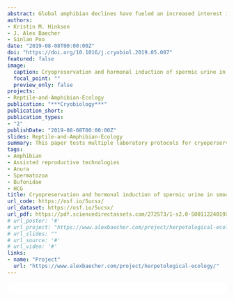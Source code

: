 ```yaml
---
abstract: Global amphibian declines have fueled an increased interest in amphibian assisted reproductive technologies. Within the genus Rhaebo, half of the species are experiencing decreasing population trends; however, insufficient information is available on many of these species’ reproductive biology. Using the smooth-sided toad, Rhaebo guttatus, we present effective methods for collecting and cryopreserving an example of Rhaebo sperm. Specifically, our findings show that administering 10 IU/g body weight of hCG (human chorionic gonadotropin) yields the most motile and concentrated sperm and that cryopreserving spermic urine in a solution of 5% DMFA (N,N-Dimethylformamide) and 10% trehalose returns sperm with a 33 ± 3% average post-thaw motility. These findings may represent an important step forward in developing techniques that can be safely applied to other, more vulnerable species within the Rhaebo genus.
authors:
- Kristin M. Hinkson
- J. Alex Baecher
- Sinlan Poo
date: "2019-08-08T00:00:00Z"
doi: "https://doi.org/10.1016/j.cryobiol.2019.05.007"
featured: false
image:
  caption: Cryopreservation and hormonal induction of spermic urine in smooth-sided toads
  focal_point: ""
  preview_only: false
projects:
- Reptile-and-Amphibian-Ecology
publication: "***Cryobiology***"
publication_short:
publication_types:
- "2"
publishDate: "2019-08-08T00:00:00Z"
slides: Reptile-and-Amphibian-Ecology
summary: This paper tests multiple laboratory protocols for cryoperserving the sperm of sensitive amphibians for assisted reproductive technologies to aid in conserving tropical amphibian taxa. 
tags:
- Amphibian
- Assisted reproductive technologies
- Anura
- Spermatozoa
- Bufonidae
- HCG
title: Cryopreservation and hormonal induction of spermic urine in smooth-sided toads
url_code: https://osf.io/5ucsx/
url_dataset: https://osf.io/5ucsx/
url_pdf: https://pdf.sciencedirectassets.com/272573/1-s2.0-S0011224019X0005X/1-s2.0-S0011224019300288/main.pdf?X-Amz-Security-Token=IQoJb3JpZ2luX2VjECQaCXVzLWVhc3QtMSJGMEQCIG0JpaJUc7hEFoCVLC3s3f5kP%2FWO0EBso0%2FEeviTy7pDAiBGQVZBbl3hIXdu8Y03GC6SZyFlnkRYn4WBWpLvPLAbEyr6AwgdEAQaDDA1OTAwMzU0Njg2NSIM%2BW7IVxZ%2BihG92PliKtcDwF9s4AfZqplVg18s4updD7ZZtUfLeQCbnzYc5QrN9Oknkr2mcmcmX%2FQK3uBPuBGaxB4tHKp9hR3bjgqXCeh3tKx%2BpNHuntAKd1rDG%2FKIpyGgDMNefNCZxoEg%2Fbz2XhZ5OtdcbK2jPlozBpkXHu9Y7IUlRnuRwtt6i45YJjJU1oN69OSRvCqOJfFc%2FaEb5%2FMVPPk9kQTefxy7sTU2hs2iPBNIlFA9qnLRs6kkbBJSl06PXwnp96HEKmdkBLlk47dpiJQOiWqfzBcxnkB21V23mpygy3ndm3aWrW0W7yptPZpNOyv4js2k9Z%2BL9xe6lFxBcBpT2bUKETVFKLKyj6oji9AtfP%2F40N2EAE%2Fz4fQKpzIcTHsGHxv1pWcdcYdWLvFBziIefFGqZHIkA%2Bw1S1oxMcjENtVCOjRAN75M7QxAIQbk8Jssh2%2FGCvJeVZN77DMi%2Fme9j6SCbgFQAEPTw0JVE85JKjHuLdffCu24m4NQoP%2BY73%2Fo412xiqouHDzNHhL5XerfjiI1q99RNCbbcQRv0tHLbZKHGAjU0tAzENB%2BijE9YtTKr3aa8%2FC9wupqtcXXO4vX931bqHBEN9X%2FNrR69Ov4ihn3vY2C1Sijyx109erQ1NEgEoC7MKb0vIcGOqYBR4pgxckCOsKYs5VLt0v7BkKt9%2F46Z6G6IPKbsrmtzGt%2F9CH6skvYR%2BIK7ZTESvpY%2BpzItoeGsU27BTKpuZMD2Zi9d2Dywr7Esz9VbxPiaUs9y1Tq1bSofHH9glxLBlFiTKrgfOoQ0jtJwClgDVLoGAc5WaF0k0w7W6Ji%2BhOV9XRo1Y35qSGeIRmdTmx7nx5EfNxvptY7Cbm8lQJyD8fEoNuv95G3FA%3D%3D&X-Amz-Algorithm=AWS4-HMAC-SHA256&X-Amz-Date=20210714T203454Z&X-Amz-SignedHeaders=host&X-Amz-Expires=300&X-Amz-Credential=ASIAQ3PHCVTYRWQVG7NI%2F20210714%2Fus-east-1%2Fs3%2Faws4_request&X-Amz-Signature=e65111391539270b70cfe30377e6497d4934879ad6af7625fc5cb7d47237df96&hash=454360bd28b09d15889df1771506db90c6b79a1fcf6dea5f1d16d74f1c163800&host=68042c943591013ac2b2430a89b270f6af2c76d8dfd086a07176afe7c76c2c61&pii=S0011224019300288&tid=spdf-ebe707be-03d9-47ba-8696-d91381ba6706&sid=fde7a682141f664cbb5b5d6514144d29cd2egxrqa&type=client
# url_poster: '#'
# url_project: "https://www.alexbaecher.com/project/herpetological-ecology/"
# url_slides: ""
# url_source: '#'
# url_video: '#'
links:
- name: "Project"
  url: "https://www.alexbaecher.com/project/herpetological-ecology/"
---
```



<html>
  <style>
    section {
        background: white;
        color: black;
        border-radius: 1em;
        padding: 1em;
        left: 50% }
    #inner {
        display: inline-block;
        display: flex;
        align-items: center;
        justify-content: center }
  </style>
  <section>
    <div id="inner">
      <script type='text/javascript' src='https://d1bxh8uas1mnw7.cloudfront.net/assets/embed.js'></script>
        <span style="float:left"; 
          class="__dimensions_badge_embed__" 
          data-doi="10.1016/j.cryobiol.2019.05.007" 
          data-hide-zero-citations="true" 
          data-legend="always">
        </span>
      <script async src="https://badge.dimensions.ai/badge.js" charset="utf-8"></script>
        <div  style="float:right"; 
          data-link-target="_blank" 
          data-badge-details="right" 
          data-badge-type="medium-donut"
          data-doi="10.1016/j.cryobiol.2019.05.007"   
          data-condensed="true" 
          data-hide-no-mentions="true" 
          class="altmetric-embed">
        </div>
</section>
